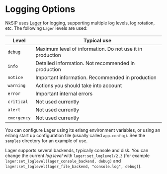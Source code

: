 # Logging Options

NkSIP uses [Lager](https://github.com/basho/lager) for logging, supporting multiple log levels, log rotation, etc. The following `Lager` levels are used:

Level|Typical use
---|---
`debug`|Maximum level of information. Do not use it in production
`info`|Detailed information. Not recommended in production
`notice`|Important information. Recommended in production
`warning`|Actions you should take into account
`error`|Important internal errors
`critical`|Not used currently
`alert`|Not used currently
`emergency`|Not used currently

You can configure Lager using its erlang environment variables, or using an erlang start up configuration file (usually called `app.config`). See the `samples` directory for an example of use.

Lager supports several backends, typically console and disk. You can change the current _log level_ with `lager:set_loglevel/2,3` (for example `lager:set_loglevel(lager_console_backend, debug)` and `lager:set_loglevel(lager_file_backend, "console.log", debug)`).
